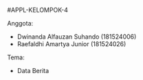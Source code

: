 #APPL-KELOMPOK-4

Anggota:
- Dwinanda Alfauzan Suhando (181524006)
- Raefaldhi Amartya Junior (181524026)

Tema:
- Data Berita

